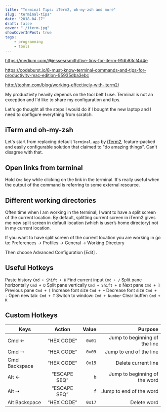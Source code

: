 ```yaml
---
title: "Terminal Tips: iTerm2, oh-my-zsh and more"
slug: "terminal-tips"
date: "2018-04-17"
draft: false
cover: "./iterm.jpg"
showCoverInPost: true
tags:
    - programming
    - tools
---
```


https://medium.com/@jessesrsmith/five-tips-for-iterm-91db83cf4d4e

https://codeburst.io/8-must-know-terminal-commands-and-tips-for-productivity-mac-edition-95935dba3ebc

http://teohm.com/blog/working-effectively-with-iterm2/

My productivity heavily depends on the tool belt I use. Terminal is not an exception and I'd like to share my configuration and tips.

Let's go thought all the steps I would do if I bought the new laptop and I need to configure everything from scratch.

## iTerm and oh-my-zsh

Let's start from replacing default `Terminal.app` by [iTerm2](https://www.iterm2.com/), feature-packed and easily configurable solution that claimed to "do amazing things". Can't disagree with that.

## Open links from terminal

Hold `Cmd` key while clicking on the link in the terminal. It's really useful when the output of the command is referring to some external resource.

## Different working directories

Often time when I am working in the terminal, I want to have a split screen of the current location. By default, splitting current screen in iTerm2 gives me new split screen in default location (which is user’s home directory) not in my current location.

If you want to have split screen of the current location you are working in go to: Preferences → Profiles → General → Working Directory

Then choose Advanced Configuration [Edit] .

## Useful Hotkeys

Paste history `Cmd + Shift + H`
Find current input `Cmd + /`
Split pane horizontally `Cmd + D`
Split pane vertically `Cmd + Shift + D`
Next pane `Cmd + ]`
Previous pane `Cmd + [`
Increase font size `Cmd + +`
Decrease font size `Cmd + -`
Open new tab: `Cmd + T`
Switch to window: `Cmd + Number`
Clear buffer: `Cmd + K`

## Custom Hotkeys

| Keys          |    Action    |  Value |                       Purpose |
| ------------- | :----------: | -----: | ----------------------------: |
| Cmd ←         |  “HEX CODE”  | `0x01` | Jump to beginning of the line |
| Cmd ➝         |  “HEX CODE”  | `0x05` |       Jump to end of the line |
| Cmd Backspace |  “HEX CODE”  | `0x15` |           Delete current line |
| Alt ←         | “ESCAPE SEQ” |    `b` | Jump to beginning of the word |
| Alt ➝         | “ESCAPE SEQ” |    `f` |       Jump to end of the word |
| Alt Backspace |  “HEX CODE”  | `0x17` |                   Delete word |
